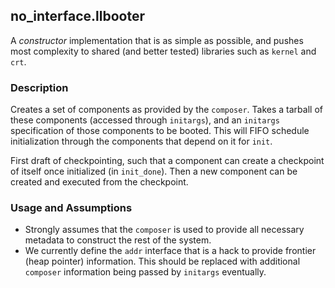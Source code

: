 ## no_interface.llbooter

A *constructor* implementation that is as simple as possible, and pushes most complexity to shared (and better tested) libraries such as `kernel` and `crt`.

### Description

Creates a set of components as provided by the `composer`.
Takes a tarball of these components (accessed through `initargs`), and an `initargs` specification of those components to be booted.
This will FIFO schedule initialization through the components that depend on it for `init`.

First draft of checkpointing, such that a component can create a checkpoint of itself once initialized (in `init_done`). Then a new component can be created and executed from the checkpoint. 

### Usage and Assumptions

- Strongly assumes that the `composer` is used to provide all necessary metadata to construct the rest of the system.
- We currently define the `addr` interface that is a hack to provide frontier (heap pointer) information.
	This should be replaced with additional `composer` information being passed by `initargs` eventually.
